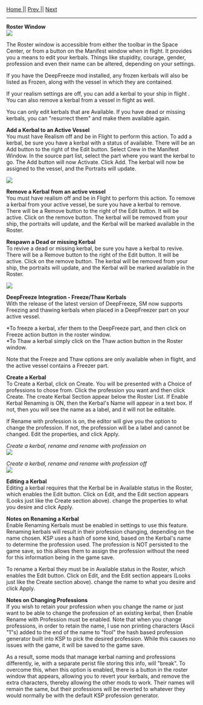 [Home ](https://github.com/PapaJoesSoup/ShipManifest/wiki)|| [Prev ](https://github.com/PapaJoesSoup/ShipManifest/wiki/1.4.5-Config-Tab)|| [Next](https://github.com/PapaJoesSoup/ShipManifest/wiki/1.6-Control-Window)
***
**Roster Window**  
![](http://i.imgur.com/uu3LxG7.png)

The Roster window is accessible from either the toolbar in the Space Center, or from a button on the Manifest window when in flight.  It provides you a means to edit your kerbals.   Things like stupidity, courage, gender, profession and even their name can be altered, depending on your settings.  

If you have the DeepFreeze mod installed, any frozen kerbals will also be listed as Frozen, along with the vessel in which they are contained.

If your realism settings are off, you can add a kerbal to your ship in flight .  You can also remove a kerbal from a vessel in flight as well.

You can only edit kerbals that are Available.  If you have dead or missing kerbals, you can "resurrect them" and make them available again.

**Add a Kerbal to an Active Vessel**  
You must have Realism off and be in Flight to perform this action.  To add a kerbal, be sure you have a kerbal with a status of available.  There will be an Add button to the right of the Edit button. Select Crew in the Manifest Window.  In the source part list, select the part where you want the kerbal to go.  The Add button will now Activate.  Click Add.  The kerbal will now be assigned to the vessel, and the Portraits will update.

![](http://i.imgur.com/MmMTZDP.png)

**Remove a Kerbal from an active vessel**  
You must have realism off and be in Flight to perform this action.  To remove a kerbal from your active vessel, be sure you have a kerbal to remove.  There will be a Remove button to the right of the Edit button. It will be active.  Click on the remove button.  The kerbal will be removed from your ship, the portraits will update, and the Kerbal will be marked available in the Roster.

**Respawn a Dead or missing Kerbal**  
To revive a dead or missing kerbal, be sure you have a kerbal to revive.  There will be a Remove button to the right of the Edit button. It will be active.  Click on the remove button.  The kerbal will be removed from your ship, the portraits will update, and the Kerbal will be marked available in the Roster.
 
![](http://i.imgur.com/A7uS8Xs.png)

**DeepFreeze Integration - Freeze/Thaw Kerbals**  
With the release of the latest version of DeepFreeze, SM now supports Freezing and thawing kerbals when placed in a DeepFreezer part on your active vessel.  

*To freeze a kerbal, xfer them to the DeepFreeze part, and then click on Freeze action button in the roster window.  
*To Thaw a kerbal simply click on the Thaw action button in the Roster window.  

Note that the Freeze and Thaw options are only available when in flight, and the active vessel contains a Freezer part.

**Create a Kerbal**  
To Create a Kerbal, click on Create.  You will be presented with a Choice of professions to chose from.  Click the profession you want and then click Create.  The create Kerbal Section appear below the Roster List.  If Enable Kerbal Renaming is ON, then the Kerbal's Name will appear in a text box.  If not, then you will see the name as a label, and it will not be editable.

If Rename with profession is on, the editor will give you the option to change the profession.  If not, the profession will be a label and cannot be changed.  Edit the properties, and click Apply.

_Create a kerbal, rename and rename with profession on_  
![](http://i.imgur.com/T6uYPij.png)

_Create a kerbal, rename and rename with profession off_  
![](http://i.imgur.com/mQhOGC3.png)

**Editing a Kerbal**  
Editing a kerbal requires that the Kerbal be in Available status in the Roster, which enables the Edit button.  Click on Edit, and the Edit section appears (Looks just like the Create section above).  change the properties to what you desire and click Apply.

**Notes on Renaming a Kerbal**  
Enable Renaming Kerbals must be enabled in settings to use this feature.  Renaming kerbals will result in their profession changing, depending on the name chosen.  KSP uses a hash of some kind, based on the Kerbal's name to determine the profession used.   The profession is NOT persisted to the game save, so this allows them to assign the profession without the need for this information being in the game save.

To rename a Kerbal they must be in Available status in the Roster, which enables the Edit button.  Click on Edit, and the Edit section appears (Looks just like the Create section above).  change the name to what you desire and click Apply.

**Notes on Changing Professions**  
If you wish to retain your profession when you change the name or just want to be able to change the profession of an existing kerbal, then Enable Rename with Profession must be enabled.  Note that when you change professions, in order to retain the name, I use non printing characters (Ascii "1"s) added to the end of the name to "fool" the hash based profession generator built into KSP to pick the desired profession.  While this causes no issues with the game, it will be saved to the game save.  

As a result, some mods that manage kerbal naming and professions differently, ie, with a separate perist file storing this info, will "break".  To overcome this, when this option is enabled, there is a button in the roster window that appears, allowing you to revert your kerbals, and remove the extra characters, thereby allowing the other mods to work. Their names will remain the same, but their professions will be reverted to whatever they would normally be with the default KSP profession generator.